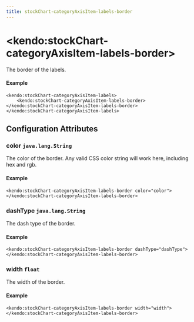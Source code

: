 ```yaml
---
title: stockChart-categoryAxisItem-labels-border
---
```


# \<kendo:stockChart-categoryAxisItem-labels-border\>

The border of the labels.

#### Example
    <kendo:stockChart-categoryAxisItem-labels>
        <kendo:stockChart-categoryAxisItem-labels-border></kendo:stockChart-categoryAxisItem-labels-border>
    </kendo:stockChart-categoryAxisItem-labels>

## Configuration Attributes

### color `java.lang.String`

The color of the border. Any valid CSS color string will work here, including hex and rgb.

#### Example
    <kendo:stockChart-categoryAxisItem-labels-border color="color">
    </kendo:stockChart-categoryAxisItem-labels-border>

### dashType `java.lang.String`

The dash type of the border.

#### Example
    <kendo:stockChart-categoryAxisItem-labels-border dashType="dashType">
    </kendo:stockChart-categoryAxisItem-labels-border>

### width `float`

The width of the border.

#### Example
    <kendo:stockChart-categoryAxisItem-labels-border width="width">
    </kendo:stockChart-categoryAxisItem-labels-border>

